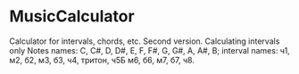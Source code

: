 # MusicCalculator
Calculator for intervals, chords, etc.
Second version. Calculating intervals only
Notes names: C, C#, D, D#, E, F, F#, G, G#, A, A#, B;
interval names: ч1, м2, б2, м3, б3, ч4, тритон, ч5Б м6, б6, м7, б7, ч8.
